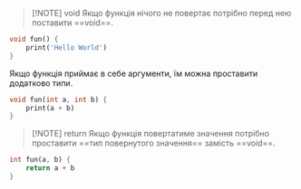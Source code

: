 > [!NOTE] void
> Якщо функція нічого не повертає потрібно перед нею поставити ==void==.

```dart
void fun() {
	print('Hello World')
}
```

Якщо функція приймає в себе аргументи, їм можна проставити додатково типи.

```dart
void fun(int a, int b) {
	print(a + b)
}
```

> [!NOTE] return
> Якщо функція повертатиме значення потрібно проставити ==тип повернутого значення== замість ==void==.

```dart
int fun(a, b) {
	return a + b
}
```